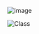 ![image](https://github.com/arthurduzhyy/02-create-simple-class-arthurduzhyy/assets/163334544/ef689eb1-34aa-4fee-808c-36b7eb140df4)

![Class](https://github.com/arthurduzhyy/02-create-simple-class-arthurduzhyy/blob/main/Tetrahedron0.cs)
